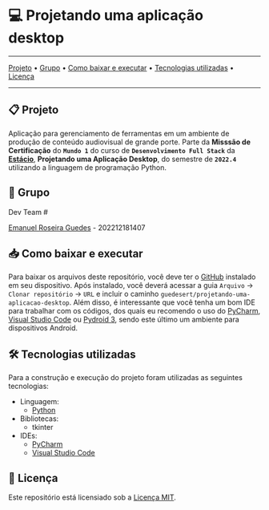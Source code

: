 # 💻 Projetando uma aplicação desktop


---

[Projeto](#-projeto) • [Grupo](#-grupo) • [Como baixar e executar](#-como-baixar-e-executar) • [Tecnologias utilizadas](#-tecnologias-utilizadas) • [Licença](#-licença)

---

## 📋 Projeto
Aplicação para gerenciamento de ferramentas em um ambiente de produção de conteúdo audiovisual de grande porte. Parte da **Misssão de Certificação** do **`Mundo 1`** do curso de **`Desenvolvimento Full Stack`** da [**Estácio**](https://estacio.br), **Projetando uma Aplicação Desktop**, do semestre de **`2022.4`** utilizando a linguagem de programação Python.

## 👥 Grupo
Dev Team #

[Emanuel Roseira Guedes](https://github.com/guedesert) - 202212181407

## 📥 Como baixar e executar
Para baixar os arquivos deste repositório, você deve ter o [GitHub](https://github.com/) instalado em seu dispositivo.
Após instalado, você deverá acessar a guia `Arquivo` → `Clonar repositório` → `URL` e incluir o caminho `guedesert/projetando-uma-aplicacao-desktop`.
Além disso, é interessante que você tenha um bom IDE para trabalhar com os códigos, dos quais eu recomendo o uso do [PyCharm](https://www.jetbrains.com/pt-br/pycharm), [Visual Studio Code](https://code.visualstudio.com/) ou [Pydroid 3](https://play.google.com/store/apps/details?id=ru.iiec.pydroid3), sendo este último um ambiente para dispositivos Android.

## 🛠 Tecnologias utilizadas
Para a construção e execução do projeto foram utilizadas as seguintes tecnologias:
- Linguagem:
    - [Python](https://www.python.org/)
- Bibliotecas:
  - tkinter
- IDEs:
    - [PyCharm](https://www.jetbrains.com/pt-br/pycharm/)
    - [Visual Studio Code](https://code.visualstudio.com/)

## 📃 Licença
Este repositório está licensiado sob a [Licença MIT](./LICENSE).